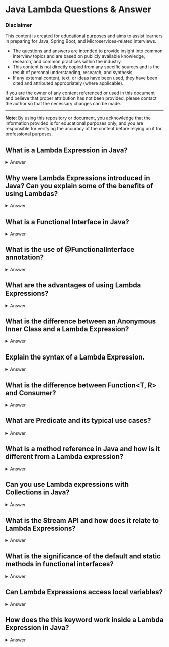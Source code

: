 # Java Lambda Questions & Answer

### Disclaimer

This content is created for educational purposes and aims to assist learners in preparing for Java, Spring Boot, and
Microservices-related interviews.

- The questions and answers are intended to provide insight into common interview topics and are based on publicly
  available knowledge, research, and common practices within the industry.
- This content is not directly copied from any specific sources and is the result of personal understanding, research,
  and synthesis.
- If any external content, text, or ideas have been used, they have been cited and attributed appropriately (where
  applicable).

If you are the owner of any content referenced or used in this document and believe that proper attribution has not been
provided, please contact the author so that the necessary changes can be made.

---

**Note**: By using this repository or document, you acknowledge that the information provided is for educational
purposes only, and you are responsible for verifying the accuracy of the content before relying on it for professional
purposes.

## What is a Lambda Expression in Java?
<details>
<summary>Answer</summary>

- A lambda expression in Java is a short block of code that takes in parameters and returns a value. 
- It can be used primarily to define the behavior of a method in functional programming style. 
- Lambda expressions were introduced in Java 8 to provide a clear and concise way to represent an instance of a functional interface.

- syntax:

```java
(parameters) -> expression

//Example 
(a, b) -> a + b

```

</details>

## Why were Lambda Expressions introduced in Java? Can you explain some of the benefits of using Lambdas?
<details>
<summary>Answer</summary>

- Lambda expressions were introduced in Java 8 primarily to bring functional programming capabilities to Java and to address certain limitations with the traditional approach of using anonymous inner classes. Here are some key reasons why lambda expressions were introduced:
  - Concise Code:
    - Before Java 8, many simple operations (like passing behavior to methods) required verbose anonymous class declarations. Lambda expressions allow us to express these operations in a much shorter and more readable form.
    - Example : Before Lambda (Anonymous Class):
```java
List<String> names = Arrays.asList("John", "Jane", "Doe");
Collections.sort(names, new Comparator<String>() {
    @Override
    public int compare(String s1, String s2) {
        return s1.compareTo(s2);
    }
});

```
After lambda Expression: 
```java
List<String> names = Arrays.asList("John", "Jane", "Doe");
names.sort((s1, s2) -> s1.compareTo(s2));

```

- Readability and Maintainability:
  - Lambda expressions help reduce boilerplate code and make the code more readable, especially in places where short pieces of code are being passed around (like callbacks or event handlers).
- Functional Programming Support:
  - Java was traditionally an imperative programming language, but with the introduction of lambdas, Java can now adopt a more functional programming style. Lambdas make it easier to write higher-order functions and leverage operations like filtering, mapping, and reducing directly on collections, especially through the Stream API.
- Parallelization
  - Lambdas play a crucial role in parallel processing. Java 8 introduced the Stream API, which works seamlessly with lambdas to allow developers to process collections in parallel without the need to explicitly handle threads.
  - Example

```java
List<Integer> numbers = Arrays.asList(1, 2, 3, 4, 5);
numbers.stream()
       .map(n -> n * n)     // square the numbers
       .filter(n -> n > 10) // filter squares greater than 10
       .forEach(System.out::println);

```


</details>

## What is a Functional Interface in Java?
<details> 
<summary>Answer</summary>

- A Functional Interface is an interface that has exactly one abstract method. It may have multiple default or static methods, but only one abstract method. Lambda expressions can be used to provide the implementation of this single abstract method.

- Example
```java
@FunctionalInterface
public interface MyFunction {
    int add(int a, int b);  // single abstract method
}

```
</details>

## What is the use of @FunctionalInterface annotation?
<details>
<summary>Answer</summary>

- The @FunctionalInterface annotation is used to indicate that an interface is intended to be a functional interface.
- This annotation is not required, but it provides compile-time checking to ensure the interface has exactly one abstract method. 
- If the interface has more than one abstract method, a compilation error will occur.

- Example
```java
@FunctionalInterface
public interface MyFunction {
    void run();  // single abstract method
}

```
</details>

## What are the advantages of using Lambda Expressions?
<details>
<summary>Answer</summary>

- **Conciseness:** Lambda expressions allow for more compact and readable code.
- **Less Boilerplate Code:** They remove the need for anonymous class implementations.
- **Enhanced Readability:** With the functional programming style, it becomes easier to understand and maintain code.
- **Encourages Functional Programming:** It promotes the use of higher-order functions and makes the code more declarative.

</details>

## What is the difference between an Anonymous Inner Class and a Lambda Expression?
<details>
<summary>Answer</summary>

- Both anonymous inner classes and lambda expressions allow you to define a class on the fly, but they differ in syntax, readability, and usage:
  - **Anonymous Inner Class:** More verbose and requires the declaration of a class with the method implementation.
  - **Lambda Expression:** Shorter and more readable as it allows you to pass behavior as arguments without needing to define a full class.

- Anonymous Inner Class:

```java
MyFunction myFunc = new MyFunction() {
    public int add(int a, int b) {
        return a + b;
    }
};

```
- Lambda Expression:

```java
MyFunction myFunc = (a, b) -> a + b;

```
</details>

## Explain the syntax of a Lambda Expression.
<details>
<summary>Answer</summary>

- A Lambda Expression has the following general syntax:

```java
(parameters) -> expression

```
- Where
  - Parameters: Represents the parameters passed to the method (can be empty).
  - Arrow (->): Separates the parameters from the body of the lambda expression.
  - Expression or Block: Represents the actual implementation of the method, which can be a single expression or a block of code.

Example 
```java
(int a, int b) -> a + b

```
</details>


## What is the difference between Function<T, R> and Consumer<T>?
<details>
<summary>Answer</summary>

- Function<T, R>: Takes an argument of type T and returns a result of type R. It is used when you want to apply a function to an input and get an output.
```java
Function<Integer, Integer> square = x -> x * x;

```

-  Consumer<T>: Takes an argument of type T and returns no result (void). It is typically used when you want to perform an operation that consumes the input but doesn't produce a result.

```java
Consumer<String> print = str -> System.out.println(str);

```
</details>

## What are Predicate<T> and its typical use cases?

<details>
<summary>Answer</summary>

- A Predicate<T> is a functional interface that represents a condition or boolean function. It accepts one argument of type T and returns a boolean value (true or false). 
- It is commonly used in filtering operations, such as in stream filtering.

```java

Predicate<Integer> isEven = num -> num % 2 == 0;

//Usage 
List<Integer> numbers = Arrays.asList(1, 2, 3, 4, 5);
numbers.stream().filter(isEven).collect(Collectors.toList());

```
</details>

## What is a method reference in Java and how is it different from a Lambda expression?
<details>
<summary>Answer</summary>

- A method reference is a shorthand syntax in Java for calling a method directly. 
- It is a more concise and readable alternative to lambda expressions when you just want to call an existing method.

```java
//Syntax 
ClassName::methodName

//Usage 
// Lambda expression
List<String> names = Arrays.asList("Alice", "Bob", "Charlie");
names.forEach(name -> System.out.println(name));

// Method reference
  names.forEach(System.out::println);

```

</details>

## Can you use Lambda expressions with Collections in Java?
<details>
<summary>Answer</summary>

- Yes, lambda expressions can be used with Java Collections, particularly with the Stream API introduced in Java 8. They provide a functional way to process collections.

```java
List<String> names = Arrays.asList("John", "Jane", "Joe");
names.stream()
     .filter(name -> name.startsWith("J"))
     .forEach(System.out::println);

```
</details>

## What is the Stream API and how does it relate to Lambda Expressions?
<details>
<summary>Answer</summary>

- The Stream API is a new abstraction in Java 8 that allows for functional-style operations on sequences of elements (such as collections). Lambda expressions are heavily used in the Stream API to define operations like filtering, mapping, and reducing.
- Example of using Stream and lambda:

```java
List<Integer> numbers = Arrays.asList(1, 2, 3, 4, 5);
numbers.stream()
       .map(x -> x * x)    // square each number
       .forEach(System.out::println);

```

</details>


## What is the significance of the default and static methods in functional interfaces?
<details>
<summary>Answer</summary>

- default methods: These are methods with an implementation inside a functional interface. They provide a default behavior that can be overridden by implementing classes or lambdas if needed.
- static methods: These are methods that belong to the interface itself and are not associated with any instance.

```java
@FunctionalInterface
public interface MyInterface {
    void abstractMethod();  // abstract method

    default void defaultMethod() {
        System.out.println("This is a default method.");
    }

    static void staticMethod() {
        System.out.println("This is a static method.");
    }
}

```

</details>

## Can Lambda Expressions access local variables?
<details>
<summary>Answer</summary>

- Yes, lambda expressions can access local variables, but only if they are **final or effectively final**. 
- This ensures that the local variables are not modified after being captured by the lambda expression.

```java
public void testLambda() {
    int temp = 5; // effectively final
    final int num = 10;
    MyFunction func = (a, b) -> a + b + num + temp;  // num must be final or effectively final
}

```
</details>

## How does the this keyword work inside a Lambda Expression in Java?
<details>
<summary>Answer</summary>

- In Java, the behavior of the this keyword inside a lambda expression is different from its behavior inside regular methods or constructors.
- In Lambda Expressions:
  - The this keyword in a lambda expression refers to the instance of the enclosing class, not the lambda expression itself.
  - This is because a lambda expression does not create its own instance. Instead, it is treated as an implementation of a functional interface, and thus, it uses the enclosing class’s instance for context.
- In Regular Methods/Constructors
  - The this keyword refers to the current instance of the class in which the method or constructor is defined.


```java
class Outer {
    private String name = "Outer class";

    public void testLambda() {
        // Lambda Expression
        MyFunction myFunc = () -> {
            System.out.println("Inside lambda, this refers to: " + this.name); // 'this' refers to Outer instance
        };
        myFunc.execute();
    }

    public static void main(String[] args) {
        Outer outer = new Outer();
        outer.testLambda();
    }
}

@FunctionalInterface
interface MyFunction {
    void execute();
}

```

- Explanation: 
  -  In the above example, the this inside the lambda expression refers to the instance of the Outer class, because the lambda is defined within the method of the Outer class.

- **Key Points to Remember:**
  - Lambda Expressions do not have their own this reference. The this keyword inside a lambda refers to the instance of the enclosing class where the lambda expression is defined.
  - In an inner class (anonymous class), this refers to the instance of the inner class. However, in a lambda expression, this still refers to the instance of the enclosing class.
  - this in static methods: If you define a lambda inside a static method, this is not available because static methods do not belong to an instance, and thus, there is no instance to refer to with this.

```java
class Outer {
    public static void testStaticLambda() {
        MyFunction lambda = () -> {
            // System.out.println(this); // Error: 'this' cannot be referenced from a static context
        };
        lambda.execute();
    }

    public static void main(String[] args) {
        Outer.testStaticLambda();
    }
}

@FunctionalInterface
interface MyFunction {
    void execute();
}

```

In this case, trying to use this inside a static context will lead to a compilation error, as this cannot be referenced from a static method, where no instance exists.

</details>

